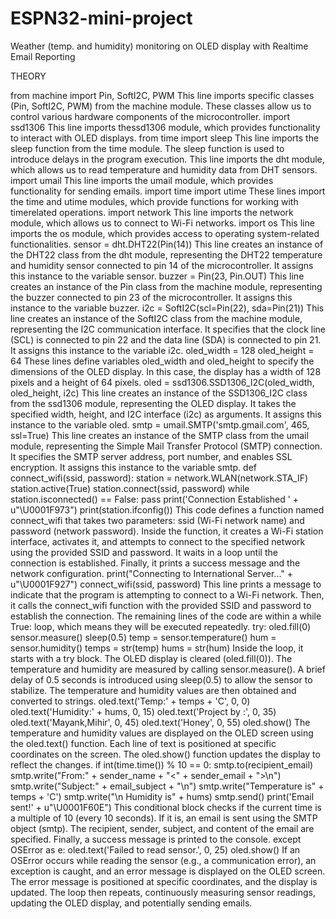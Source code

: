 # ESPN32-mini-project
Weather (temp. and humidity) monitoring on OLED display with Realtime Email Reporting

THEORY


from machine import Pin, SoftI2C, PWM
This line imports specific classes (Pin, SoftI2C, PWM) from the machine module. These classes allow us
to control various hardware components of the microcontroller.
import ssd1306
This line imports thessd1306 module, which provides functionality to interact with OLED displays.
from time import sleep
This line imports the sleep function from the time module. The sleep function is used to introduce
delays in the program execution.
This line imports the dht module, which allows us to read temperature and humidity data from
DHT sensors.
import umail
This line imports the umail module, which provides functionality for sending emails.
import time
import utime
These lines import the time and utime modules, which provide functions for working with timerelated operations.
import network
This line imports the network module, which allows us to connect to Wi-Fi networks.
import os
This line imports the os module, which provides access to operating system-related functionalities.
sensor = dht.DHT22(Pin(14))
This line creates an instance of the DHT22 class from the dht module, representing the DHT22
temperature and humidity sensor connected to pin 14 of the microcontroller. It assigns this
instance to the variable sensor.
buzzer = Pin(23, Pin.OUT)
This line creates an instance of the Pin class from the machine module, representing the buzzer
connected to pin 23 of the microcontroller. It assigns this instance to the variable buzzer.
i2c = SoftI2C(scl=Pin(22), sda=Pin(21))
This line creates an instance of the SoftI2C class from the machine module, representing the I2C
communication interface. It specifies that the clock line (SCL) is connected to pin 22 and the data
line (SDA) is connected to pin 21. It assigns this instance to the variable i2c.
oled_width = 128
oled_height = 64
These lines define variables oled_width and oled_height to specify the dimensions of the OLED
display. In this case, the display has a width of 128 pixels and a height of 64 pixels.
oled = ssd1306.SSD1306_I2C(oled_width, oled_height, i2c)
This line creates an instance of the SSD1306_I2C class from the ssd1306 module, representing the
OLED display. It takes the specified width, height, and I2C interface (i2c) as arguments. It assigns
this instance to the variable oled.
smtp = umail.SMTP('smtp.gmail.com', 465, ssl=True)
This line creates an instance of the SMTP class from the umail module, representing the Simple Mail
Transfer Protocol (SMTP) connection. It specifies the SMTP server address, port number, and
enables SSL encryption. It assigns this instance to the variable smtp.
def connect_wifi(ssid, password):
 station = network.WLAN(network.STA_IF)
 station.active(True)
 station.connect(ssid, password)
 while station.isconnected() == False:
 pass
 print('Connection Established ' + u"\U0001F973")
 print(station.ifconfig())
This code defines a function named connect_wifi that takes two parameters: ssid (Wi-Fi network
name) and password (network password). Inside the function, it creates a Wi-Fi station interface,
activates it, and attempts to connect to the specified network using the provided SSID and
password. It waits in a loop until the connection is established. Finally, it prints a success message
and the network configuration.
print("Connecting to International Server..." + u"\U0001F927")
connect_wifi(ssid, password)
This line prints a message to indicate that the program is attempting to connect to a Wi-Fi
network. Then, it calls the connect_wifi function with the provided SSID and password to establish
the connection.
The remaining lines of the code are within a while True: loop, which means they will be executed
repeatedly.
try:
 oled.fill(0)
 sensor.measure()
 sleep(0.5)
 temp = sensor.temperature()
 hum = sensor.humidity()
 temps = str(temp)
 hums = str(hum)
Inside the loop, it starts with a try block. The OLED display is cleared (oled.fill(0)). The
temperature and humidity are measured by calling sensor.measure(). A brief delay of 0.5 seconds is
introduced using sleep(0.5) to allow the sensor to stabilize. The temperature and humidity values
are then obtained and converted to strings.
oled.text('Temp:' + temps + 'C', 0, 0)
 oled.text('Humidity:' + hums, 0, 15)
 oled.text('Project by :', 0, 35)
 oled.text('Mayank,Mihir', 0, 45)
 oled.text('Honey', 0, 55)
 oled.show()
The temperature and humidity values are displayed on the OLED screen using the oled.text()
function. Each line of text is positioned at specific coordinates on the screen. The oled.show()
function updates the display to reflect the changes.
 if int(time.time()) % 10 == 0:
 smtp.to(recipient_email)
 smtp.write("From:" + sender_name + "<" + sender_email + ">\n")
 smtp.write("Subject:" + email_subject + "\n")
 smtp.write("Temperature is" + temps + 'C')
 smtp.write("\n Humidity is" + hums)
 smtp.send()
 print('Email sent!' + u"\U0001F60E")
This conditional block checks if the current time is a multiple of 10 (every 10 seconds). If it is, an
email is sent using the SMTP object (smtp). The recipient, sender, subject, and content of the email
are specified. Finally, a success message is printed to the console.
except OSError as e:
 oled.text('Failed to read sensor.', 0, 25)
 oled.show()
If an OSError occurs while reading the sensor (e.g., a communication error), an exception is caught,
and an error message is displayed on the OLED screen. The error message is positioned at specific
coordinates, and the display is updated.
The loop then repeats, continuously measuring sensor readings, updating the OLED display, and
potentially sending emails.
